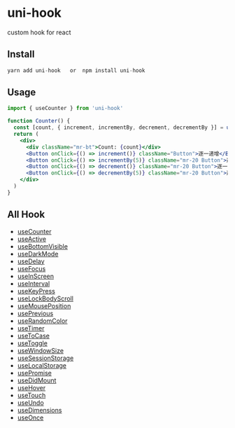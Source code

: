# uni-hook

custom hook for react

## Install

```jsx
yarn add uni-hook   or  npm install uni-hook
```

## Usage

```jsx
import { useCounter } from 'uni-hook'

function Counter() {
  const [count, { increment, incrementBy, decrement, decrementBy }] = useCounter(0)
  return (
    <div>
      <div className="mr-bt">Count: {count}</div>
      <Button onClick={() => increment()} className="Button">逐一递增</Button>
      <Button onClick={() => incrementBy(5)} className="mr-20 Button">逐五递增</Button>
      <Button onClick={() => decrement()} className="mr-20 Button">逐一递减</Button>
      <Button onClick={() => decrementBy(5)} className="mr-20 Button">逐五递减</Button>
    </div>
  )
}
```

## All Hook

+ [useCounter](https://snakeuni.github.io/customHook/?path=/story/hook--usecounter)
+ [useActive](https://snakeuni.github.io/customHook/?path=/story/hook--useactive)
+ [useBottomVisible](https://snakeuni.github.io/customHook/?path=/story/hook--usebottomvisible)
+ [useDarkMode](https://snakeuni.github.io/customHook/?path=/story/hook--usedarkmode)
+ [useDelay](https://snakeuni.github.io/customHook/?path=/story/hook--usedelay)
+ [useFocus](https://snakeuni.github.io/customHook/?path=/story/hook--usefocus)
+ [useInScreen](https://snakeuni.github.io/customHook/?path=/story/hook--useinscreen)
+ [useInterval](https://snakeuni.github.io/customHook/?path=/story/hook--useinterval)
+ [useKeyPress](https://snakeuni.github.io/customHook/?path=/story/hook--usekeypress)
+ [useLockBodyScroll](https://snakeuni.github.io/customHook/?path=/story/hook--uselockbodyscroll)
+ [useMousePosition](https://snakeuni.github.io/customHook/?path=/story/hook--usemouseposition)
+ [usePrevious](https://snakeuni.github.io/customHook/?path=/story/hook--useprevious)
+ [useRandomColor](https://snakeuni.github.io/customHook/?path=/story/hook--userandomcolor)
+ [useTimer](https://snakeuni.github.io/customHook/?path=/story/hook--usetimer)
+ [useToCase](https://snakeuni.github.io/customHook/?path=/story/hook--usetocase)
+ [useToggle](https://snakeuni.github.io/customHook/?path=/story/hook--usetoggle)
+ [useWindowSize](https://snakeuni.github.io/customHook/?path=/story/hook--usewindowsize)
+ [useSessionStorage](https://snakeuni.github.io/customHook/?path=/story/hook--usesessionstorage)
+ [useLocalStorage](https://snakeuni.github.io/customHook/?path=/story/hook--uselocalstorage)
+ [usePromise](https://snakeuni.github.io/customHook/?path=/story/hook--usepromise)
+ [useDidMount](https://snakeuni.github.io/customHook/?path=/story/hook--usedidmount)
+ [useHover](https://snakeuni.github.io/customHook/?path=/story/hook--usehover)
+ [useTouch](https://snakeuni.github.io/customHook/?path=/story/hook--usetouch)
+ [useUndo](https://snakeuni.github.io/customHook/?path=/story/hook--useundo)
+ [useDimensions](https://snakeuni.github.io/customHook/?path=/story/hook--usedimensions)
+ [useOnce](https://snakeuni.github.io/customHook/?path=/story/hook--useonce)